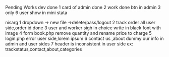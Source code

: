 Pending Works
dev 
 done 1 card of admin
 done 2 work done btn in admin
 3 only 6 user show in mini stata   
 
nisarg
            1  dropdown -> new file ->delete/pass/logout
            2  track order all user side,order id
   done     3  user and worker sigh in choice write in black font with image
            4  form book.php remove quantity and rename price to charge
            5  login.php error user side,lorem ipsum
            6  contact us ,about dummy our info in admin and user sides
            7  header is inconsistent in user side ex: trackstatus,contact,about,categories
         
